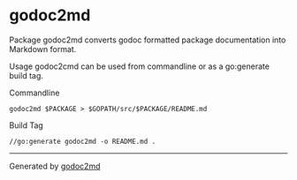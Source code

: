 

# godoc2md
Package godoc2md converts godoc formatted package documentation into Markdown format.

Usage
godoc2cmd can be used from commandline or as a go:generate build tag.

Commandline


	godoc2md $PACKAGE > $GOPATH/src/$PACKAGE/README.md

Build Tag


	//go:generate godoc2md -o README.md .






- - -
Generated by [godoc2md](https://www.github.com/GJRTimmer/godoc2md)
